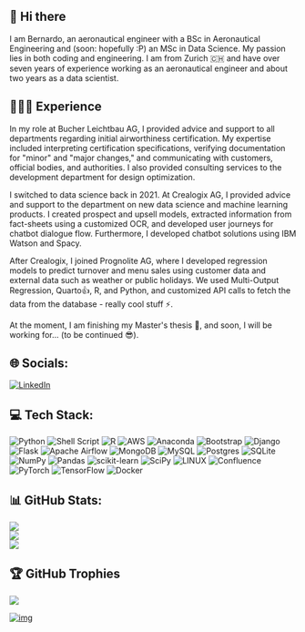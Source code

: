 ## 👋 Hi there 
I am Bernardo, an aeronautical engineer with a BSc in Aeronautical Engineering and (soon: hopefully :P) an MSc in Data Science. My passion lies in both coding and engineering. I am from Zurich 🇨🇭 and have over seven years of experience working as an aeronautical engineer and about two years as a data scientist.

## 👨🏽‍💻 Experience  
In my role at Bucher Leichtbau AG, I provided advice and support to all departments regarding initial airworthiness certification. My expertise included interpreting certification specifications, verifying documentation for "minor" and "major changes," and communicating with customers, official bodies, and authorities. I also provided consulting services to the development department for design optimization.

I switched to data science back in 2021. At Crealogix AG, I provided advice and support to the department on new data science and machine learning products. I created prospect and upsell models, extracted information from fact-sheets using a customized OCR, and developed user journeys for chatbot dialogue flow. Furthermore, I developed chatbot solutions using IBM Watson and Spacy. 

After Crealogix, I joined Prognolite AG, where I developed regression models to predict turnover and menu sales using customer data and external data such as weather or public holidays. We used Multi-Output Regression, Quarto👍, R, and Python, and customized API calls to fetch the data from the database - really cool stuff ⚡.

At the moment, I am finishing my Master's thesis 🙈, and soon, I will be working for... (to be continued 😎).

## 🌐 Socials:

[![LinkedIn](https://img.shields.io/badge/LinkedIn-%230077B5.svg?logo=linkedin&logoColor=white)](https://www.linkedin.com/in/bernardo-freire-barboza-da-cruz/)

## 💻 Tech Stack:

![Python](https://img.shields.io/badge/python-3670A0?style=for-the-badge&logo=python&logoColor=ffdd54) ![Shell Script](https://img.shields.io/badge/shell_script-%23121011.svg?style=for-the-badge&logo=gnu-bash&logoColor=white) ![R](https://img.shields.io/badge/r-%23276DC3.svg?style=for-the-badge&logo=r&logoColor=white) ![AWS](https://img.shields.io/badge/AWS-%23FF9900.svg?style=for-the-badge&logo=amazon-aws&logoColor=white) ![Anaconda](https://img.shields.io/badge/Anaconda-%2344A833.svg?style=for-the-badge&logo=anaconda&logoColor=white) ![Bootstrap](https://img.shields.io/badge/bootstrap-%23563D7C.svg?style=for-the-badge&logo=bootstrap&logoColor=white) ![Django](https://img.shields.io/badge/django-%23092E20.svg?style=for-the-badge&logo=django&logoColor=white) ![Flask](https://img.shields.io/badge/flask-%23000.svg?style=for-the-badge&logo=flask&logoColor=white) ![Apache Airflow](https://img.shields.io/badge/Apache%20Airflow-017CEE?style=for-the-badge&logo=Apache%20Airflow&logoColor=white) ![MongoDB](https://img.shields.io/badge/MongoDB-%234ea94b.svg?style=for-the-badge&logo=mongodb&logoColor=white) ![MySQL](https://img.shields.io/badge/mysql-%2300f.svg?style=for-the-badge&logo=mysql&logoColor=white) ![Postgres](https://img.shields.io/badge/postgres-%23316192.svg?style=for-the-badge&logo=postgresql&logoColor=white) ![SQLite](https://img.shields.io/badge/sqlite-%2307405e.svg?style=for-the-badge&logo=sqlite&logoColor=white) ![NumPy](https://img.shields.io/badge/numpy-%23013243.svg?style=for-the-badge&logo=numpy&logoColor=white) ![Pandas](https://img.shields.io/badge/pandas-%23150458.svg?style=for-the-badge&logo=pandas&logoColor=white) ![scikit-learn](https://img.shields.io/badge/scikit--learn-%23F7931E.svg?style=for-the-badge&logo=scikit-learn&logoColor=white) ![SciPy](https://img.shields.io/badge/SciPy-%230C55A5.svg?style=for-the-badge&logo=scipy&logoColor=%white) ![LINUX](https://img.shields.io/badge/Linux-FCC624?style=for-the-badge&logo=linux&logoColor=black) ![Confluence](https://img.shields.io/badge/confluence-%23172BF4.svg?style=for-the-badge&logo=confluence&logoColor=white) ![PyTorch](https://img.shields.io/badge/PyTorch-%23EE4C2C.svg?style=for-the-badge&logo=PyTorch&logoColor=white) ![TensorFlow](https://img.shields.io/badge/TensorFlow-%23FF6F00.svg?style=for-the-badge&logo=TensorFlow&logoColor=white) ![Docker](https://img.shields.io/badge/docker-%230db7ed.svg?style=for-the-badge&logo=docker&logoColor=white)

## 📊 GitHub Stats:

![](https://github-readme-stats.vercel.app/api?username=bernardo-cruz&theme=dark&hide_border=false&include_all_commits=true&count_private=true)  
![](https://github-readme-streak-stats.herokuapp.com/?user=bernardo-cruz&theme=dark&hide_border=false)  
![](https://github-readme-stats.vercel.app/api/top-langs/?username=bernardo-cruz&theme=dark&hide_border=false&include_all_commits=true&count_private=true&layout=compact)  

## 🏆 GitHub Trophies

![](https://github-profile-trophy.vercel.app/?username=bernardo-cruz&theme=radical&no-frame=false&no-bg=true&margin-w=4)

[![img](https://visitcount.itsvg.in/api?id=bernardo-cruz&icon=0&color=0)](https://visitcount.itsvg.in)
<!--
**bernardo-cruz/bernardo-cruz** is a ✨ _special_ ✨ repository because its `README.md` (this file) appears on your GitHub profile.

Here are some ideas to get you started:

- 🔭 I’m currently working on ...
- 🌱 I’m currently learning ...
- 👯 I’m looking to collaborate on ...
- 🤔 I’m looking for help with ...
- 💬 Ask me about ...
- 📫 How to reach me: ...
- 😄 Pronouns: ...
- ⚡ Fun fact: ...
-->
